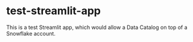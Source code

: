 # test-streamlit-app

This is a test Streamlit app, which would allow a Data Catalog on top of a Snowflake account.